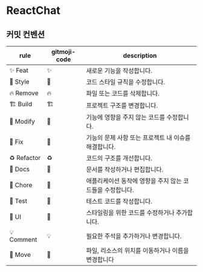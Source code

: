 # ReactChat

## 커밋 컨벤션

| rule        | gitmoji-code            | description                                               |
| ----------- | ----------------------- | --------------------------------------------------------- |
| ✨ Feat     | :sparkles:              | 새로운 기능을 작성합니다.                                 |
| 🎨 Style    | :art:                   | 코드 스타일 규칙을 수정합니다.                            |
| 🔥 Remove   | :fire:                  | 파일 또는 코드를 삭제합니다.                              |
| 🏗️ Build    | :building_construction: | 프로젝트 구조를 변경합니다.                               |
| 🔧 Modify   | :wrench:                | 기능에 영향을 주지 않는 코드를 수정합니다.                |
| 🐛 Fix      | :bug:                   | 기능의 문제 사항 또는 프로젝트 내 이슈를 해결합니다.      |
| ♻️ Refactor | :recycle:               | 코드의 구조를 개선합니다.                                 |
| 📝 Docs     | :memo:                  | 문서를 작성하거나 편집합니다.                             |
| 🤡 Chore    | :clown_face:            | 애플리케이션 동작에 영향을 주지 않는 코드들을 수정합니다. |
| 🧪 Test     | :test_tube:             | 테스트 코드를 작성합니다.                                 |
| 💄 UI       | :lipstick:              | 스타일링을 위한 코드를 수정하거나 추가합니다.             |
| 💡 Comment  | :bulb:                  | 필요한 주석을 추가하거나 변경합니다.                      |
| 🚚 Move     | :truck:                 | 파일, 리소스의 위치를 이동하거나 이름을 변경합니다        |
